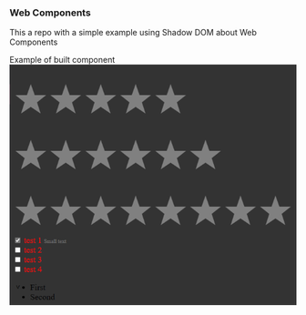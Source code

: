 ### Web Components


This a repo with a simple example using Shadow DOM about Web Components



Example of built component
![Example](/images/example.png)